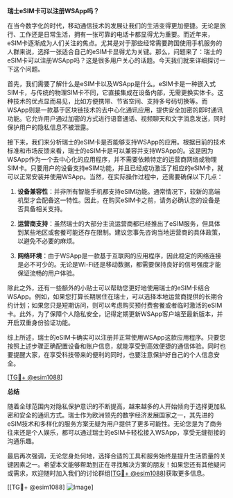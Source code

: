 **瑞士eSIM卡可以注册WSApp吗？**

在当今数字化的时代，移动通信技术的发展让我们的生活变得更加便捷。无论是旅行、工作还是日常生活，拥有一张可靠的电话卡都显得尤为重要。而近年来，eSIM卡逐渐成为人们关注的焦点。尤其是对于那些经常需要跨国使用手机服务的人群来说，选择一张适合自己的eSIM卡显得尤为关键。那么，问题来了：瑞士的eSIM卡可以注册WSApp吗？这是很多用户关心的话题。今天我们就来详细探讨一下这个问题。

首先，我们需要了解什么是eSIM卡以及WSApp是什么。eSIM卡是一种嵌入式SIM卡，与传统的物理SIM卡不同，它直接集成在设备内部，无需更换实体卡。这种技术的优点显而易见，比如方便携带、节省空间、支持多号码切换等。而WSApp则是一款基于区块链技术的去中心化通讯应用，提供安全加密的即时通讯功能。它允许用户通过加密的方式进行语音通话、视频聊天和文字消息发送，同时保护用户的隐私信息不被泄露。

接下来，我们来分析瑞士的eSIM卡是否能够支持WSApp的应用。根据目前的技术标准和市场反馈来看，瑞士的eSIM卡是可以兼容并支持WSApp的。这是因为WSApp作为一个去中心化的应用程序，并不需要依赖特定的运营商网络或物理SIM卡。只要用户的设备支持eSIM功能，并且已经成功激活了相应的eSIM卡，就可以正常安装并使用WSApp。当然，在实际操作过程中，还需要确保以下几点：

1. **设备兼容性**：并非所有智能手机都支持eSIM功能。通常情况下，较新的高端机型才会配备这一特性。因此，在购买eSIM卡之前，请务必确认您的设备是否具备相关支持。
   
2. **运营商支持**：虽然瑞士的大部分主流运营商都已经推出了eSIM服务，但具体到某些地区或套餐可能还存在限制。建议您事先咨询当地运营商的具体政策，以避免不必要的麻烦。

3. **网络环境**：由于WSApp是一款基于互联网的应用程序，因此稳定的网络连接是必不可少的。无论是Wi-Fi还是移动数据，都需要保持良好的信号强度才能保证流畅的用户体验。

除此之外，还有一些额外的小贴士可以帮助您更好地使用瑞士的eSIM卡结合WSApp。例如，如果您打算长期居住在瑞士，可以选择本地运营商提供的长期合约计划；如果您只是短期访问，则可以考虑购买预付费套餐或者临时激活的eSIM卡。此外，为了保障个人隐私安全，记得定期更新WSApp客户端至最新版本，并开启双重身份验证功能。

综上所述，瑞士的eSIM卡确实可以注册并正常使用WSApp这款应用程序。只要您按照上述步骤正确配置设备和账户信息，就能享受到高效便捷的通信体验。同时也要提醒大家，在享受科技带来的便利的同时，也要注意保护好自己的个人信息安全。

[[TG💪+ @esim1088](https://t.me/s/esim1088)]

**总结**

随着全球范围内对隐私保护意识的不断提高，越来越多的人开始倾向于选择更加私密和安全的通讯方式。瑞士作为欧洲领先的数字经济发展国家之一，其先进的eSIM技术和多样化的服务方案无疑为用户提供了更多可能性。无论您是为了商务往来还是个人娱乐，都可以通过瑞士的eSIM卡轻松接入WSApp，享受无缝衔接的沟通乐趣。

最后再次强调，无论您身处何地，选择合适的工具和服务始终是提升生活质量的关键因素之一。希望本文能够帮助到正在寻找解决方案的朋友！如果您还有其他疑问或需求，欢迎随时加入我们的讨论群组[[TG💪+ @esim1088](https://t.me/s/esim1088)]获取更多信息。

[[TG💪+ @esim1088] ![Image](https://i.postimg.cc/4NQfJmqS/Snipaste-2025-05-13-00-14-12.png)]